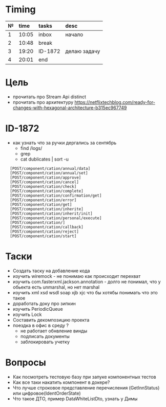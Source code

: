 # Timing

| №   | time  | tasks      | desc         |
|:----|:------|:-----------|:-------------|
| 1   | 10:05 | inbox      | начало       |
| 2   | 10:48 | break      |              |
| 3   | 19:20 | ID-1872    | делаю задачу |
| 4   | 20:01 | end        |              |

# Цель
* прочитать про Stream Api distinct
* прочитать про архитектуру https://netflixtechblog.com/ready-for-changes-with-hexagonal-architecture-b315ec967749

# ID-1872
* как узнать что за ручки дергались за сентябрь
  * find /logs/
  * grep
  * cat dublicates | sort -u
```
  [POST/component/cation/annual/data]
  [POST/component/cation/annual/set]
  [POST/component/cation/approve]
  [POST/component/cation/cancel]
  [POST/component/cation/check]
  [POST/component/cation/complete]
  [POST/component/cation/confirmation/get]
  [POST/component/cation/error]
  [POST/component/cation/get]
  [POST/component/cation/inherite]
  [POST/component/cation/inherit/init]
  [POST/component/cation/personal/execute]
  [POST/component/cation/]
  [POST/component/cation/callback]
  [POST/component/cation/reject]
  [POST/component/cation/start]
```

# Таски
* Создать таску на добавление кода
* изучить wiremock - не понимаю как происходит перехват
* изучить com.fasterxml.jackson.annotation - долго не понимал, что у обьекта есть unmarshal, но нет marshal
* изучить xml xsd wsdl soap xjb xjc что бы хотябы понимать что это такое
* доработать доку про зипкин
* изучить PeriodicQueue
* изучить Lock
* Составить декомпозицию проекта
* поездка в офис в среду ?
  * не работает обнвление винды
  * подписать документы
  * заблокировать учетку

# Вопросы
* Как посмотреть тестовую базу при запуке компонентных тестов
* Как все таки накатить компонент в докере?
* Что лучше строковое представление перечисления (GetInnStatus) или цифровое(IdentOrderState)
* Что такое ДТО, пример DataWhiteListDto, узнать у Димы

